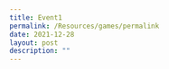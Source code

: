 ```yaml
---
title: Event1
permalink: /Resources/games/permalink
date: 2021-12-28
layout: post
description: ""
---
```

